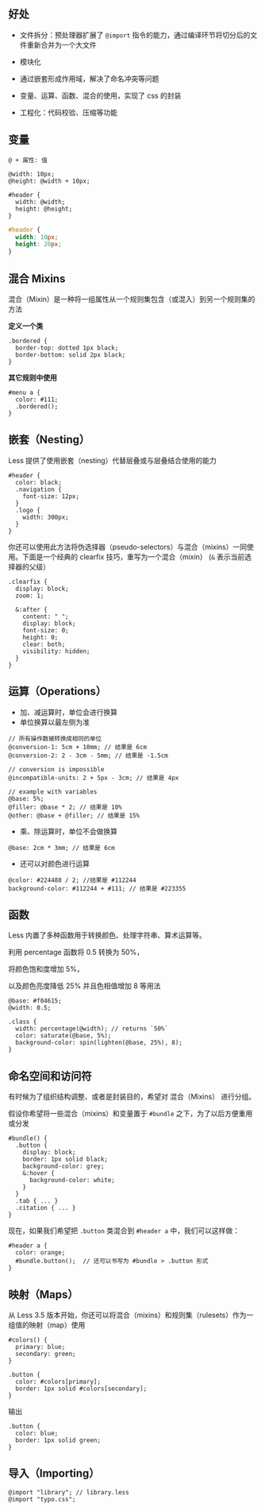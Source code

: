 ## 好处

+ 文件拆分：预处理器扩展了 `@import` 指令的能力，通过编译环节将切分后的文件重新合并为一个大文件

+ 模块化
+ 通过嵌套形成作用域，解决了命名冲突等问题
+ 变量、运算、函数、混合的使用，实现了 css 的封装

+ 工程化：代码校验、压缩等功能



## 变量

```
@ + 属性: 值
```

```less
@width: 10px;
@height: @width + 10px;

#header {
  width: @width;
  height: @height;
}
```

```css
#header {
  width: 10px;
  height: 20px;
}
```



## 混合 Mixins

混合（Mixin）是一种将一组属性从一个规则集包含（或混入）到另一个规则集的方法

**定义一个类**

```less
.bordered {
  border-top: dotted 1px black;
  border-bottom: solid 2px black;
}
```

**其它规则中使用**

```less
#menu a {
  color: #111;
  .bordered();
}
```



##  嵌套（Nesting）

Less 提供了使用嵌套（nesting）代替层叠或与层叠结合使用的能力

```less
#header {
  color: black;
  .navigation {
    font-size: 12px;
  }
  .logo {
    width: 300px;
  }
}
```

你还可以使用此方法将伪选择器（pseudo-selectors）与混合（mixins）一同使用。下面是一个经典的 clearfix 技巧，重写为一个混合（mixin） (`&` 表示当前选择器的父级）

```less
.clearfix {
  display: block;
  zoom: 1;

  &:after {
    content: " ";
    display: block;
    font-size: 0;
    height: 0;
    clear: both;
    visibility: hidden;
  }
}
```



##   运算（Operations）

+ 加、减运算时，单位会进行换算
+ 单位换算以最左侧为准

```less
// 所有操作数被转换成相同的单位
@conversion-1: 5cm + 10mm; // 结果是 6cm
@conversion-2: 2 - 3cm - 5mm; // 结果是 -1.5cm

// conversion is impossible
@incompatible-units: 2 + 5px - 3cm; // 结果是 4px

// example with variables
@base: 5%;
@filler: @base * 2; // 结果是 10%
@other: @base + @filler; // 结果是 15%
```



+ 乘、除运算时，单位不会做换算

```less
@base: 2cm * 3mm; // 结果是 6cm
```



+ 还可以对颜色进行运算

```less
@color: #224488 / 2; //结果是 #112244
background-color: #112244 + #111; // 结果是 #223355
```





## 函数

Less 内置了多种函数用于转换颜色、处理字符串、算术运算等。

利用 percentage 函数将 0.5 转换为 50%，

将颜色饱和度增加 5%，

以及颜色亮度降低 25% 并且色相值增加 8 等用法

```less
@base: #f04615;
@width: 0.5;

.class {
  width: percentage(@width); // returns `50%`
  color: saturate(@base, 5%);
  background-color: spin(lighten(@base, 25%), 8);
}
```



##  命名空间和访问符

有时候为了组织结构调整、或者是封装目的，希望对 混合（Mixins） 进行分组。



假设你希望将一些混合（mixins）和变量置于 `#bundle` 之下，为了以后方便重用或分发

```less
#bundle() {
  .button {
    display: block;
    border: 1px solid black;
    background-color: grey;
    &:hover {
      background-color: white;
    }
  }
  .tab { ... }
  .citation { ... }
}
```



现在，如果我们希望把 `.button` 类混合到 `#header a` 中，我们可以这样做：

```less
#header a {
  color: orange;
  #bundle.button();  // 还可以书写为 #bundle > .button 形式
}
```





##  映射（Maps）

从 Less 3.5 版本开始，你还可以将混合（mixins）和规则集（rulesets）作为一组值的映射（map）使用

```less
#colors() {
  primary: blue;
  secondary: green;
}

.button {
  color: #colors[primary];
  border: 1px solid #colors[secondary];
}
```



输出

```less
.button {
  color: blue;
  border: 1px solid green;
}
```





##  导入（Importing）

```less
@import "library"; // library.less
@import "typo.css";
```

